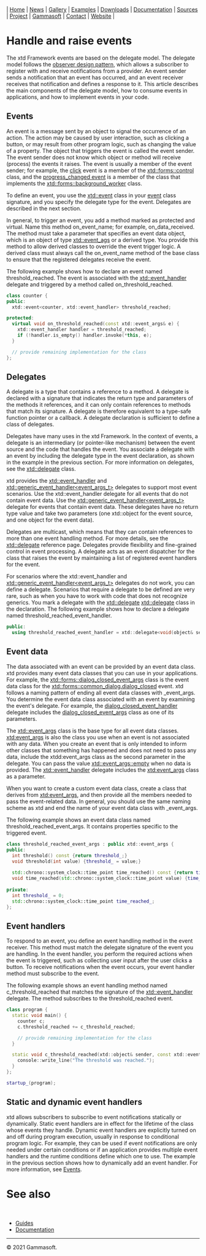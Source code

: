 | [Home](home.md) | [News](news.md) | [Gallery](gallery.md) | [Examples](examples.md) | [Downloads](downloads.md) | [Documentation](documentation.md) | [Sources](https://github.com/gammasoft71/xtd) | [Project](https://sourceforge.net/projects/xtdpro/) | [Gammasoft](gammasoft.md)  | [Contact](contact.md) | [Website](https://gammasoft71.wixsite.com/xtdpro) |

# Handle and raise events

The xtd Framework events are based on the delegate model. 
The delegate model follows the [observer design pattern](tutorials_observer_design_pattern.md), which allows a subscriber to register with and receive notifications from a provider. 
An event sender sends a notification that an event has occurred, and an event receiver receives that notification and defines a response to it.
This article describes the main components of the delegate model, how to consume events in applications, and how to implement events in your code.

## Events

An event is a message sent by an object to signal the occurrence of an action. 
The action may be caused by user interaction, such as clicking a button, or may result from other program logic, such as changing the value of a property.
The object that triggers the event is called the event sender. 
The event sender does not know which object or method will receive (process) the events it raises. 
The event is usually a member of the event sender; for example, the [click](https://codedocs.xyz/gammasoft71/xtd/classxtd_1_1forms_1_1control.html) event is a member of the [xtd::forms::control](https://codedocs.xyz/gammasoft71/xtd/classxtd_1_1forms_1_1control.html) class, and the [progress_changed event](https://codedocs.xyz/gammasoft71/xtd/classxtd_1_1forms_1_1background__worker.html) is a member of the class that implements the [xtd::forms::background_worker](https://codedocs.xyz/gammasoft71/xtd/classxtd_1_1forms_1_1background__worker.html) class.

To define an event, you use the [xtd::event](tutorial_events.md) class in your [event](tutorial_events.md) class signature, and you specify the delegate type for the event. 
Delegates are described in the next section.

In general, to trigger an event, you add a method marked as protected and virtual. Name this method on_event_name; for example, on_data_received. 
The method must take a parameter that specifies an event data object, which is an object of type [xtd::event_ags](https://codedocs.xyz/gammasoft71/xtd/classxtd_1_1event__args.html) or a derived type. You provide this method to allow derived classes to override the event trigger logic. 
A derived class must always call the on_event_name method of the base class to ensure that the registered delegates receive the event.

The following example shows how to declare an event named threshold_reached. The event is associated with the [xtd::event_handler](https://codedocs.xyz/gammasoft71/xtd/group__events.html#ga0b1801aa17fa22ddacfdcccd7b25316b) delegate and triggered by a method called on_threshold_reached.

```c++
class counter {
public: 
  xtd::event<counter, xtd::event_handler> threshold_reached;

protected:
  virtual void on_threshold_reached(const xtd::event_args& e) {
    xtd::event_handler handler = threshold_reached;
    if (!handler.is_empty() handler.invoke(*this, e);
  }

  // provide remaining implementation for the class
};
```

## Delegates

A delegate is a type that contains a reference to a method. 
A delegate is declared with a signature that indicates the return type and parameters of the methods it references, and it can only contain references to methods that match its signature. 
A delegate is therefore equivalent to a type-safe function pointer or a callback. 
A delegate declaration is sufficient to define a class of delegates.

Delegates have many uses in the xtd Framework. 
In the context of events, a delegate is an intermediary (or pointer-like mechanism) between the event source and the code that handles the event. 
You associate a delegate with an event by including the delegate type in the event declaration, as shown in the example in the previous section. 
For more information on delegates, see the [xtd::delegate](https://codedocs.xyz/gammasoft71/xtd/classxtd_1_1delegate_3_01result__t_07arguments__t_8_8_8_08_4.html) class.

xtd provides the [xtd::event_handler](https://codedocs.xyz/gammasoft71/xtd/group__events.html#ga0b1801aa17fa22ddacfdcccd7b25316b) and [xtd::generic_event_handler<event_args_t>](https://codedocs.xyz/gammasoft71/xtd/group__events.html#ga531b610b74cb14c6047fb0843ab686b4) delegates to support most event scenarios. 
Use the xtd::event_handler delegate for all events that do not contain event data. 
Use the [xtd::generic_event_handler<event_args_t>](https://codedocs.xyz/gammasoft71/xtd/group__events.html#ga531b610b74cb14c6047fb0843ab686b4) delegate for events that contain event data. 
These delegates have no return type value and take two parameters (one xtd::object for the event source, and one object for the event data).

Delegates are multicast, which means that they can contain references to more than one event handling method. 
For more details, see the [xtd::delegate](https://codedocs.xyz/gammasoft71/xtd/classxtd_1_1delegate_3_01result__t_07arguments__t_8_8_8_08_4.html) reference page. 
Delegates provide flexibility and fine-grained control in event processing. 
A delegate acts as an event dispatcher for the class that raises the event by maintaining a list of registered event handlers for the event.

For scenarios where the xtd::event_handler and [xtd::generic_event_handler<event_args_t>](https://codedocs.xyz/gammasoft71/xtd/group__events.html#ga531b610b74cb14c6047fb0843ab686b4) delegates do not work, you can define a delegate. Scenarios that require a delegate to be defined are very rare, such as when you have to work with code that does not recognize generics. 
You mark a delegate with the [xtd::delegate](https://codedocs.xyz/gammasoft71/xtd/classxtd_1_1delegate_3_01result__t_07arguments__t_8_8_8_08_4.html) [xtd::delegate](https://codedocs.xyz/gammasoft71/xtd/classxtd_1_1delegate_3_01result__t_07arguments__t_8_8_8_08_4.html) class in the declaration. 
The following example shows how to declare a delegate named threshold_reached_event_handler.

```c++
public:
  using threshold_reached_event_handler = xtd::delegate<void(object& sender, const threshold_reached_event_args& e);
```

## Event data

The data associated with an event can be provided by an event data class. 
xtd provides many event data classes that you can use in your applications. 
For example, the [xtd::forms::dialog_closed_event_args](https://codedocs.xyz/gammasoft71/xtd/classxtd_1_1forms_1_1common__dialog.html) class is the event data class for the [xtd::forms::common_dialog.dialog_closed](https://codedocs.xyz/gammasoft71/xtd/group__events.html#ga58c4d7337fff19cd20dabbd50c24298c) event. xtd follows a naming pattern of ending all event data classes with _event_args. 
You determine the event data class associated with an event by examining the event's delegate. 
For example, the [dialog_closed_event_handler](https://codedocs.xyz/gammasoft71/xtd/group__events.html#ga93712f46c124e6ca40b40a2d9e14fc60) delegate includes the [dialog_closed_event_args](https://codedocs.xyz/gammasoft71/xtd/classxtd_1_1forms_1_1dialog__closed__event__args.html) class as one of its parameters.

The [xtd::event_args](https://codedocs.xyz/gammasoft71/xtd/classxtd_1_1event__args.htmlhttps://codedocs.xyz/gammasoft71/xtd/classxtd_1_1event__args.html) class is the base type for all event data classes. 
[xtd:event_args](https://codedocs.xyz/gammasoft71/xtd/classxtd_1_1event__args.html) is also the class you use when an event is not associated with any data.
When you create an event that is only intended to inform other classes that something has happened and does not need to pass any data, include the xtdd:event_args class as the second parameter in the delegate. 
You can pass the value [xtd::event_args::empty](https://codedocs.xyz/gammasoft71/xtd/classxtd_1_1event__args.html) when no data is provided. 
The [xtd::event_handler](https://codedocs.xyz/gammasoft71/xtd/group__events.html#ga0b1801aa17fa22ddacfdcccd7b25316b) delegate includes the [xtd:event_args](https://codedocs.xyz/gammasoft71/xtd/classxtd_1_1event__args.html) class as a parameter.

When you want to create a custom event data class, create a class that derives from [xtd:event_args](https://codedocs.xyz/gammasoft71/xtd/classxtd_1_1event__args.html), and then provide all the members needed to pass the event-related data.
In general, you should use the same naming scheme as xtd and end the name of your event data class with _event_args.

The following example shows an event data class named threshold_reached_event_args.
It contains properties specific to the triggered event.

```c++
class threshold_reached_event_args : public xtd::event_args {
public: 
  int threshold() const {return threshold_;}
  void threshold(int value) {threshold_ = value;}
    
  std::chrono::system_clock::time_point time_reached() const {return time_reached_;}
  void time_reached(std::chrono::system_clock::time_point value) {time_reached_ = value;}
    
private:
  int threshold_ = 0;
  std::chrono::system_clock::time_point time_reached_;
};
```

## Event handlers

To respond to an event, you define an event handling method in the event receiver. 
This method must match the delegate signature of the event you are handling. 
In the event handler, you perform the required actions when the event is triggered, such as collecting user input after the user clicks a button. 
To receive notifications when the event occurs, your event handler method must subscribe to the event.

The following example shows an event handling method named c_threshold_reached that matches the signature of the [xtd::event_handler](https://codedocs.xyz/gammasoft71/xtd/group__events.html#ga0b1801aa17fa22ddacfdcccd7b25316b) delegate.
The method subscribes to the threshold_reached event.

```c++
class program {
  static void main() {
    counter c;
    c.threshold_reached += c_threshold_reached;

    // provide remaining implementation for the class
  }

  static void c_threshold_reached(xtd::object& sender, const xtd::event_ergs& e) {
    console::write_line("The threshold was reached.");
  }
};

startup_(program);
```

## Static and dynamic event handlers

xtd allows subscribers to subscribe to event notifications statically or dynamically. 
Static event handlers are in effect for the lifetime of the class whose events they handle. 
Dynamic event handlers are explicitly turned on and off during program execution, usually in response to conditional program logic. 
For example, they can be used if event notifications are only needed under certain conditions or if an application provides multiple event handlers and the runtime conditions define which one to use. 
The example in the previous section shows how to dynamically add an event handler. 
For more information, see [Events](tutorial_events.md).

# See also
​
* [Guides](guides.md)
* [Documentation](documentation.md)

______________________________________________________________________________________________

© 2021 Gammasoft.
